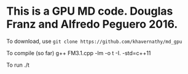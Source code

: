 This is a GPU MD code.
Douglas Franz and Alfredo Peguero
2016.
==================================

To download, use
`git clone https://github.com/khavernathy/md_gpu`

To compile (so far)
g++ FM3.1.cpp -lm -o t -I. -std=c++11

To run
./t
